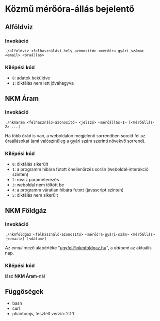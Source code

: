 
# Közmű mérőóra-állás bejelentő

## Alföldvíz

### Invokáció

```
./alfoldviz <felhasználási_hely_azonosító> <mérőóra_gyári_száma> <email> <óraállás>
```

### Kilépési kód

- `0`: adatok beküldve
- `1`: diktálás nem lett jóváhagyva

## NKM Áram

### Invokáció

```
./nkmaram <felhasználó-azonosító> <jelszó> <mérőállás-1> [<mérőállás-2> ...]
```

Ha több órád is van, a weboldalon megjelenő sorrendben sorold fel az óraállásokat (ami valószínűleg a gyári szám szerinti növekvő sorrend).

### Kilépési kód

- `0`: diktálás sikerült
- `1`: a programm hibára futott önellenőrzés során (weboldal-interakció szinten)
- `2`: rossz paraméterezés
- `3`: weboldal nem töltött be
- `4`: a programm váratlan hibára futott (javascript szinten)
- `5`: diktálás nem sikerült

## NKM Földgáz

### Invokáció

```
./nkmfoldgaz <felhasználó-azonosító> <mérőóra-gyári-szám> <mérőállás> [<email>] [<dátum>]
```

Az *email* mező alapértéke "ugyfel@nkmfoldgaz.hu", a *dátum*é az aktuális nap.

### Kilépési kód

lásd **NKM Áram**-nál

## Függőségek

- bash
- curl
- phantomjs, tesztelt verzió: 2.1.1
